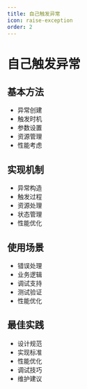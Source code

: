 ```yaml
---
title: 自己触发异常
icon: raise-exception
order: 2
---
```


# 自己触发异常

## 基本方法
- 异常创建
- 触发时机
- 参数设置
- 资源管理
- 性能考虑

## 实现机制
- 异常构造
- 触发过程
- 资源处理
- 状态管理
- 性能优化

## 使用场景
- 错误处理
- 业务逻辑
- 调试支持
- 测试验证
- 性能优化

## 最佳实践
- 设计规范
- 实现标准
- 性能优化
- 调试技巧
- 维护建议
